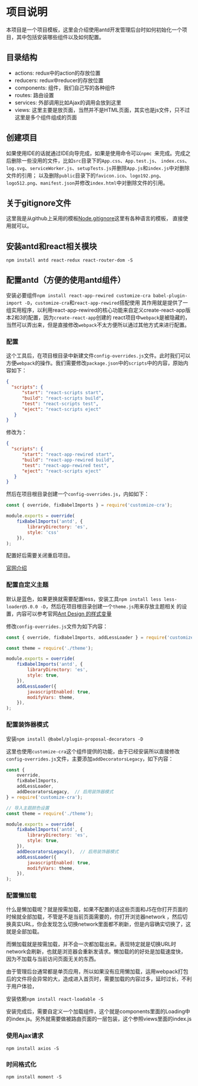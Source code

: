 # 项目说明

本项目是一个项目模板，这里会介绍使用antd开发管理后台时如何初始化一个项目，其中包括安装哪些组件以及如何配置。

## 目录结构

- actions: redux中的action的存放位置
- reducers: redux中reducer的存放位置
- components: 组件，我们自己写的各种组件
- routes: 路由设置
- services: 外部调用比如Ajax的调用会放到这里
- views: 这里主要是放页面，当然并不是HTML页面，其实也是js文件，只不过这里是多个组件组成的页面

## 创建项目

如果使用IDE的话就通过IDE向导完成，如果是使用命令可以`npmc `来完成。完成之后删除一些没用的文件，比如`src`目录下的`App.css`、`App.test.js`、
`index.css`、`log.svg`、`serviceWorker.js`、`setupTests.js`并删除`App.js`和`index.js`中对删除文件的引用；
以及删除`public`目录下的`favicon.ico`、`logo192.png`、`logo512.png`、`manifest.json`并修改`index.html`中对删除文件的引用。

## 关于gitignore文件

这里我是从github上采用的模板[Node.gitignore](https://github.com/github/gitignore/blob/master/Node.gitignore)这里有各种语言的模板，
直接使用就可以。

## 安装antd和react相关模块

`npm install antd react-redux react-router-dom -S`

## 配置antd（方便的使用antd组件）

安装必要组件`npm install react-app-rewired customize-cra babel-plugin-import -D`，`customize-cra`和`react-app-rewired`搭配使用
其作用就是提供了一组实用程序，以利用react-app-rewired的核心功能来自定义create-react-app版本2和3的配置，因为`create-react-app`创建的
react项目中`webpack`是被隐藏的，当然可以弄出来，但是直接修改`webpack`不太方便所以通过其他方式来进行配置。

### 配置

这个工具后，在项目根目录中新建文件`config-overrides.js`文件。此时我们可以方便`webpack`的操作。我们需要修改`package.json`中的`scripts`中的内容，原始内容如下：

```json
{
  "scripts": {
      "start": "react-scripts start",
      "build": "react-scripts build",
      "test": "react-scripts test",
      "eject": "react-scripts eject"
   }
}
```

修改为：
```json
{
  "scripts": {
      "start": "react-app-rewired start",
      "build": "react-app-rewired build",
      "test": "react-app-rewired test",
      "eject": "react-scripts eject"
   }
}
```

然后在项目根目录创建一个`config-overrides.js`，内如如下：

```javascript
const { override, fixBabelImports } = require('customize-cra');

module.exports = override(
    fixBabelImports('antd', {
        libraryDirectory: 'es',
        style: 'css'
    }),
);
```

配置好后需要关闭重启项目。

[官网介绍](https://ant.design/docs/react/use-with-create-react-app-cn)

### 配置自定义主题

默认是蓝色，如果更换就需要配置less，安装工具`npm install less less-loader@5.0.0 -D`，然后在项目根目录创建一个`theme.js`用来存放主题相关
的设置，内容可以参考官网[Ant Design 的样式变量](https://ant.design/docs/react/customize-theme-cn)

修改`config-overrides.js`文件为如下内容：

```javascript
const { override, fixBabelImports, addLessLoader } = require('customize-cra');

const theme = require('./theme');

module.exports = override(
    fixBabelImports('antd', {
        libraryDirectory: 'es',
        style: true,
    }),
    addLessLoader({
        javascriptEnabled: true,
        modifyVars: theme,
    }),
);
```

### 配置装饰器模式

安装`npm install @babel/plugin-proposal-decorators -D`

这里也使用`customize-cra`这个组件提供的功能，由于已经安装所以直接修改`config-overrides.js`文件，主要添加`addDecoratorsLegacy`，如下内容：

```javascript
const {
    override,
    fixBabelImports,
    addLessLoader,
    addDecoratorsLegacy,  // 启用装饰器模式
} = require('customize-cra');

// 导入主题颜色设置
const theme = require('./theme');

module.exports = override(
    fixBabelImports('antd', {
        libraryDirectory: 'es',
        style: true,
    }),
    addDecoratorsLegacy(),  // 启用装饰器模式
    addLessLoader({
        javascriptEnabled: true,
        modifyVars: theme,
    }),
);
```

### 配置懒加载

什么是懒加载呢？就是按需加载，如果不配置的话这些页面和JS在你打开页面的时候就全部加载，不管是不是当前页面需要的，你打开浏览器network
，然后切换真实URL，你会发现怎么切换network里面都不刷新，但是内容确实切换了，这就是全部加载。

而懒加载就是按需加载，并不会一次都加载出来。表现特定就是切换URL时network会刷新，也就是浏览器会重新发请求。懒加载的的好处是加载速度快，
因为不加载与当前访问页面无关的东西。

由于管理后台通常都是单页应用，所以如果没有应用懒加载，运用webpack打包后的文件将会异常的大，造成进入首页时，需要加载的内容过多，延时过长，不利于用户体验，

安装依赖`npm install react-loadable -S`

安装完成后，需要自定义一个加载组件，这个就是components里面的Loading中的index.js。另外就需要做被路由页面的一层包装，这个参照views里面的index.js

### 使用Ajax请求

`npm install axios -S `

### 时间格式化

`npm install moment -S`

